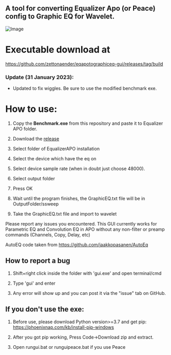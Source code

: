 
  

## A tool for converting Equalizer Apo (or Peace) config to Graphic EQ for Wavelet.

![Image](https://i.imgur.com/O6lKxec.png)

# Executable download at

https://github.com/zettonaender/eqapotographiceq-gui/releases/tag/build

  ### Update (31 January 2023):
- Updated to fix wiggles. Be sure to use the modified benchmark exe.

# How to use:

1. Copy the **Benchmark.exe** from this repository and paste it to Equalizer APO folder.

2. Download the [release](https://github.com/zettonaender/eqapotographiceq-gui/releases/tag/build2)

3. Select folder of EqualizerAPO installation

4. Select the device which have the eq on

5. Select device sample rate (when in doubt just choose 48000).

7. Select output folder

8. Press OK

9. Wait until the program finishes, the GraphicEQ.txt file will be in OutputFolder/ssweep

10. Take the GraphicEQ.txt file and import to wavelet

  

Please report any issues you encountered. This GUI currently works for Parametric EQ and Convolution EQ in APO without any non-filter or preamp commands (Channels, Copy, Delay, etc)

  

AutoEQ code taken from https://github.com/jaakkopasanen/AutoEq

  

## How to report a bug

1. Shift+right click inside the folder with 'gui.exe' and open terminal/cmd

2. Type 'gui' and enter

3. Any error will show up and you can post it via the "issue" tab on GitHub.

  
  

## If you don't use the exe:

1. Before use, please download Python version>=3.7 and get pip: https://phoenixnap.com/kb/install-pip-windows

2. After you got pip working, Press Code->Download zip and extract.

3. Open rungui.bat or runguipeace.bat if you use Peace
